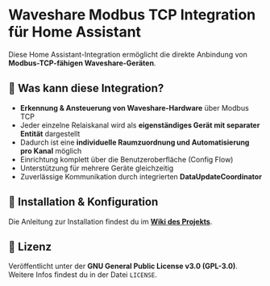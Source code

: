 # Waveshare Modbus TCP Integration für Home Assistant

Diese Home Assistant-Integration ermöglicht die direkte Anbindung von **Modbus-TCP-fähigen Waveshare-Geräten**.

## 🧠 Was kann diese Integration?

- **Erkennung & Ansteuerung von Waveshare-Hardware** über Modbus TCP
- Jeder einzelne Relaiskanal wird als **eigenständiges Gerät mit separater Entität** dargestellt
- Dadurch ist eine **individuelle Raumzuordnung und Automatisierung pro Kanal** möglich
- Einrichtung komplett über die Benutzeroberfläche (Config Flow)
- Unterstützung für mehrere Geräte gleichzeitig
- Zuverlässige Kommunikation durch integrierten **DataUpdateCoordinator**

## 📘 Installation & Konfiguration

Die Anleitung zur Installation findest du im **[Wiki des Projekts](https://github.com/BKifft68/Waveshare-Modbus-TCP-Home-Assistant/wiki)**.

## 📄 Lizenz

Veröffentlicht unter der **GNU General Public License v3.0 (GPL-3.0)**. Weitere Infos findest du in der Datei `LICENSE`.
